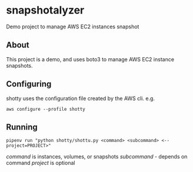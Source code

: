 # snapshotalyzer
Demo project to manage AWS EC2 instances snapshot

## About
This project is a demo, and uses boto3 to manage AWS EC2 instance snapshots.

## Configuring

shotty uses the configuration file created by the AWS cli. e.g.

`aws configure --profile shotty`

## Running

`pipenv run "python shotty/shottu.py <command> <subcommand> <--project=PROJECT>"`

*command* is instances, volumes, or snapshots
*subcommand* - depends on command
*project* is optional
